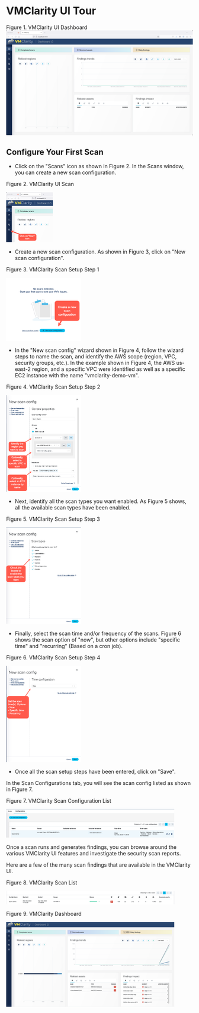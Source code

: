 # VMClarity UI Tour
Figure 1. VMClarity UI Dashboard
![VMClarity UI Dashboard](img/vmclarity-ui-1.png)

## Configure Your First Scan

- Click on the "Scans" icon as shown in Figure 2. In the Scans window, you can create a new scan configuration.

Figure 2. VMClarity UI Scan

<img src="img/vmclarity-ui-2.png" alt="VMClarity UI Scan" width="25%" height="25%" title="VMClarity UI Scan" />

- Create a new scan configuration. As shown in Figure 3, click on "New scan configuration".

Figure 3. VMClarity Scan Setup Step 1

<img src="img/vmclarity-scan-setup-1.png" alt="VMClarity Scan Setup - Step 1" width="40%" height="40%" title="VMClarity Scan Setup Step 1" />

- In the "New scan config" wizard shown in Figure 4, follow the wizard steps to name the scan, and identify the AWS scope (region, VPC, security groups, etc.). In the example shown in Figure 4, the AWS us-east-2 region, and a specific VPC were identified as well as a specific EC2 instance with the name "vmclarity-demo-vm".

Figure 4. VMClarity Scan Setup Step 2

<img src="img/vmclarity-scan-setup-2.png" alt="VMClarity Scan Setup - Step 2" width="40%" height="40%" title="VMClarity Scan Setup Step 2" />

- Next, identify all the scan types you want enabled. As Figure 5 shows, all the available scan types have been enabled.

Figure 5. VMClarity Scan Setup Step 3

<img src="img/vmclarity-scan-setup-3.png" alt="VMClarity Scan Setup - Step 3" width="40%" height="40%" title="VMClarity Scan Setup Step 3" />

- Finally, select the scan time and/or frequency of the scans. Figure 6 shows the scan option of "now", but other options include "specific time" and "recurring" (Based on a cron job).

Figure 6. VMClarity Scan Setup Step 4

<img src="img/vmclarity-scan-setup-4.png" alt="VMClarity Scan Setup - Step 4" width="40%" height="40%" title="VMClarity Scan Setup Step 4" />

- Once all the scan setup steps have been entered, click on "Save".

In the Scan Configurations tab, you will see the scan config listed as shown in Figure 7.

Figure 7. VMClarity Scan Configuration List

<img src="img/vmclarity-scan-config-summary.png" alt="VMClarity Scan Config Summary" width="90%" height="90%" title="VMClarity Scan Config Summary" />

Once a scan runs and generates findings, you can browse around the various VMClarity UI features and investigate the security scan reports.

Here are a few of the many scan findings that are available in the VMClarity UI.

Figure 8. VMClarity Scan List

<img src="img/vmclarity-scan-list.png" alt="VMClarity Scan List" width="90%" height="90%" title="VMClarity Scan List" />

Figure 9. VMClarity Dashboard

<img src="img/vmclarity-dashboard-data.png" alt="VMClarity Dashboard with Findings" width="90%" height="90%" title="VMClarity Dashboard with Findings" />
